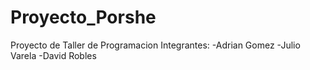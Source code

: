 # Proyecto_Porshe
Proyecto de Taller de Programacion
Integrantes:
            -Adrian Gomez
            -Julio Varela
            -David Robles
